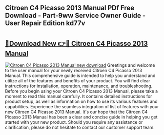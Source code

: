 ## Citroen C4 Picasso 2013 Manual PDf Free Download - Part-9ww Service Owner Guide - User Repair Edition kd77v

# <h2><a href="http://cf28489.oget.top/?id=Citroen+C4+Picasso+2013+Manual">🔗Download New 👉🔴 Citroen C4 Picasso 2013 Manual</a></h2>

[![Citroen C4 Picasso 2013 Manual new download](https://i.imgur.com/5g1atiW.png)](http://cf28489.oget.top/?id=Citroen+C4+Picasso+2013+Manual)
Greetings and welcome to the user manual for your newly received Citroen C4 Picasso 2013 Manual. This comprehensive guide is intended to help you understand and utilize all of the features and benefits of your product. You will find clear instructions for installation, operation, maintenance, and troubleshooting. Before you begin using your Citroen C4 Picasso 2013 Manual, please take a moment to read this manual carefully. It contains detailed instructions for product setup, as well as information on how to use its various features and capabilities. Experience the seamless integration of list of features with your new Citroen C4 Picasso 2013 Manual. It's our hope that the Citroen C4 Picasso 2013 Manual has been a clear and concise guide in helping you get started with your new product. Should you require any assistance or clarification, please do not hesitate to contact our customer support team.
